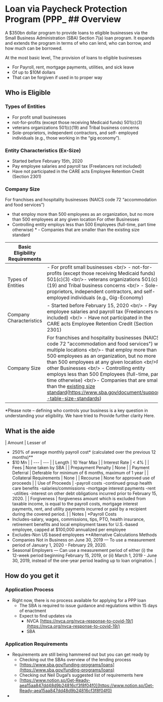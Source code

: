 
# Loan via Paycheck Protection Program (PPP_ ## Overview
A $350bn dollar program to provide loans to eligible businesses via the Small Business Administration (SBA) Section 7(a) loan program. It expands and extends the program in terms of who can lend, who can borrow, and how much can be borrowed. 

At the most basic level, The provision of loans to eligible businesses
- For Payroll, rent, mortgage payments, utilities, and sick leave
- Of up to $10M dollars
- That can be forgiven if used in to proper way 

## Who is Eligible
### Types of Entities
- For profit small businesses
- not-for-profits (except those receiving Medicaid funds) 501(c)(3) 
- veterans organizations 501(c)(19)  and Tribal business concerns
- Sole-proprietors, independent contractors, and self- employed individuals (e.g., those working in the “gig economy”).
### Entity Characteristics (Ex-Size)
- Started before February 15th, 2020
- Pay employee salaries and payroll tax (Freelancers not included)
- Have not participated in the CARE acts Employee Retention Credit (Section 2301)
### Company Size
For franchises and hospitality businesses (NAICS code 72 “accommodation and food services”)
- that employ more than 500 employees as an organization, but no more than 500 employees at any given location
For other Businesses
- Controlling entity employs less than 500 Employees (full-time, part time otherwise) * - Companies that are smaller than the existing size standard


| Basic Eligibility Requirements |   |
| --- | --- |
| Types of Entities | - For profit small businesses \<br/\> - not-for-profits (except those receiving Medicaid funds) 501(c)(3) \<br/\>- veterans organizations 501(c)(19)  and Tribal business concerns \<br/\> - Sole-proprietors, independent contractors, and self- employed individuals (e.g., Gig-Economy)|
| Company Characteristics | - Started before February 15, 2020 \<br/\> - Pay employee salaries and payroll tax (Freelancers not included) \<br/\> - Have not participated in the CARE acts Employee Retention Credit (Section 2301)|
| Company Size | For franchises and hospitality businesses (NAICS code 72 &quot;accommodation and food services&quot;) with multiple locations \<br/\>- that employ more than 500 employees as an organization, but no more than 500 employees at any given location \<br/\>For other Businesses \<br/\> - Controlling entity employs less than 500 Employees (full-time, part time otherwise) \<br/\>- Companies that are smaller than the [existing size standard](#)(https://www.sba.gov/document/support--table-size-standards)|   |


*Please note – defining who controls your business is a key question in understanding your eligibility. We have tried to Provide further clarity Here.


## What is the aide

| Amount | Lesser of
- 250% of average monthly payroll cost\* (calculated over the previous 12 months)\*\*
- $10 Mn |
| --- | --- |
| Length | 10 Year Max |
| Interest Rate | &lt; 4% |
| Fees | None taken by SBA |
| Prepayment Penalty | None |
| Payment Deferral | Deferable for minimum of 6 months, maximum of 1 year |
| Collateral Requirements | None |
| Recourse | None for approved use of proceeds |
| Use of Proceeds | -payroll costs
-continued group health care benefits
-salaries/commissions
-mortgage interest payments
-rent
-utilities
-interest on other debt obligations incurred prior to February 15, 2020. |
| Forgiveness | forgiveness amount which is excluded from taxable income, is equal to the payroll costs, mortgage interest payments, rent, and utility payments incurred or paid by a recipient during the covered period. |
| Notes | \*Payroll Costs
- Includes-salary, wages, commissions, tips, PTO, health insurance, retirement benefits and local employment taxes for U.S.-based employee, capped at $100,000 annualized per employee
- Excludes-Non US based employees
\*\*Alternative Calculations Methods
- Companies Not in Business on June 30, 2019 — To use a measurement period of January 1, 2020 - February 29, 2020.
- Seasonal Employers — Can use a measurement period of either (i) the 12-week period beginning February 15, 2019, or (ii) March 1, 2019 - June 30, 2019, instead of the one-year period leading up to loan origination. |

## How do you get it
### Application Process
- Right now, there is no process available for applying for a PPP loan
	- The SBA is required to issue guidance and regulations within 15 days of enactment 
	- Expect to find updates via
		- NVCA [https://nvca.org/nvca-response-to-covid-19/](https://nvca.org/nvca-response-to-covid-19/)
		- SBA

### Application Requirements
- Requirements are still being hammered out but you can get ready by
	- Checking out the SBAs overview of the lending process
	- [https://www.sba.gov/funding-programs/loans](https://www.sba.gov/funding-programs/loans)
	- Checking out Neil Dugal’s suggested list of requirements here
	- [https://www.notion.so/Get-Ready-aea15aa847dd48d9b24816cf3f8f04f0](https://www.notion.so/Get-Ready-aea15aa847dd48d9b24816cf3f8f04f0)
-